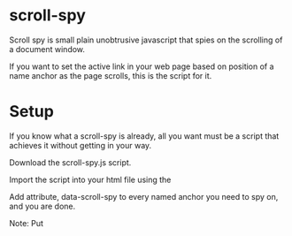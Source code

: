 scroll-spy
==========

Scroll spy is small plain unobtrusive javascript that spies on the scrolling of a document window.

If you want to set the active link in your web page based on position of a name anchor as the page scrolls, this is the script for it.

Setup
======

If you know what a scroll-spy is already, all you want must be a script that achieves it without getting in your way.

Download the scroll-spy.js script.

Import the script into your html file using the <script> tag;
<script src="scroll-spy.js"></script>

Add attribute, data-scroll-spy to every named anchor you need to spy on, and you are done.

Note: Put <script> tags after your footer.


If you are new to scroll-spy, follow the rest of these instructions;

Setup your navigation link tags to point to your named anchors;

<ul>
  <li><a href='#table-of-content'> Table of Content </a></li>
  <li><a href='#foot-note'> Foot Notes </a></li>
</ul>

Add 'data-scroll-spy' attribute to your named anchor elements;

<div id='table-of-content' data-scroll-spy>
  ....
  
</div>
<div id='foot-note' data-scroll-spy>
...
</div>


Create a special style for .active class in your stylesheet;

a.active{
  background-color:#ccc;
  color:#333;
}


You're all done.
